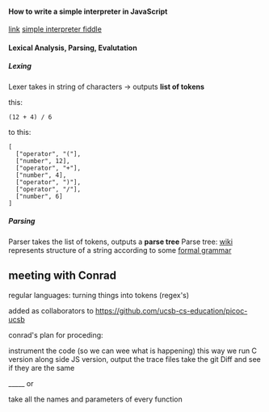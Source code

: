 #### How to write a simple interpreter in JavaScript
[link](http://www.codeproject.com/Articles/345888/How-to-write-a-simple-interpreter-in-JavaScript)
[simple interpreter fiddle](http://jsfiddle.net/h3xwj/)

#### Lexical Analysis, Parsing, Evalutation

##### Lexing
Lexer takes in string of characters -> outputs **list of tokens**

this:

    (12 + 4) / 6

to this:

    [
      ["operator", "("],
      ["number", 12],
      ["operator", "+"],
      ["number", 4],
      ["operator", ")"],
      ["operator", "/"],
      ["number", 6]
    ]

##### Parsing
Parser takes the list of tokens, outputs a **parse tree**
Parse tree: [wiki](http://en.wikipedia.org/wiki/Parse_tree)
represents structure of a string according to some [formal grammar](http://en.wikipedia.org/wiki/Formal_grammar)


## meeting with Conrad

regular languages: turning things into tokens (regex's)

added as collaborators to https://github.com/ucsb-cs-education/picoc-ucsb

conrad's plan for proceding:

instrument the code (so we can wee what is happening)
this way we run C version along side JS version,
output the trace files
take the git Diff and see if they are the same

_____ or

take all the names and parameters of every function



